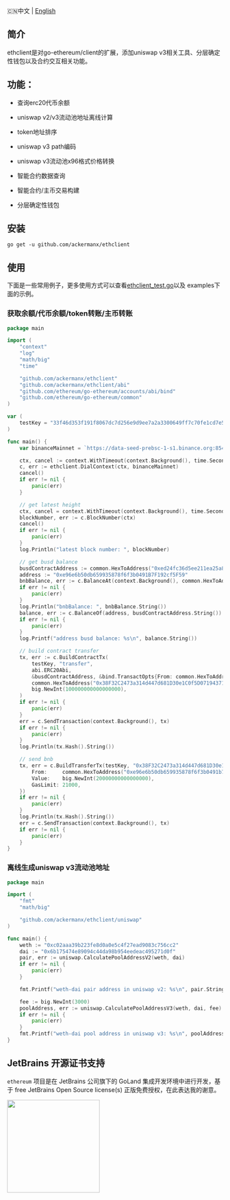 🇨🇳中文 | [English](README.md)

## 简介

ethclient是对go-ethereum/client的扩展，添加uniswap v3相关工具、分层确定性钱包以及合约交互相关功能。

## 功能：

- 查询erc20代币余额

- uniswap v2/v3流动池地址离线计算

- token地址排序

- uniswap v3 path编码

- uniswap v3流动池x96格式价格转换

- 智能合约数据查询

- 智能合约/主币交易构建

- 分层确定性钱包

## 安装

```
go get -u github.com/ackermanx/ethclient
```

## 使用

下面是一些常用例子，更多使用方式可以查看[ethclient_test.go](https://github.com/ackermanx/ethereum/blob/main/ethclient_test.go)以及 examples下面的示例。

### 获取余额/代币余额/token转账/主币转账

```go
package main

import (
	"context"
	"log"
	"math/big"
	"time"

	"github.com/ackermanx/ethclient"
	"github.com/ackermanx/ethclient/abi"
	"github.com/ethereum/go-ethereum/accounts/abi/bind"
	"github.com/ethereum/go-ethereum/common"
)

var (
	testKey = "33f46d353f191f8067dc7d256e9d9ee7a2a3300649ff7c70fe1cd7e5d5237da5"
)

func main() {
	var binanceMainnet = `https://data-seed-prebsc-1-s1.binance.org:8545`

	ctx, cancel := context.WithTimeout(context.Background(), time.Second*5)
	c, err := ethclient.DialContext(ctx, binanceMainnet)
	cancel()
	if err != nil {
		panic(err)
	}

	// get latest height
	ctx, cancel = context.WithTimeout(context.Background(), time.Second*5)
	blockNumber, err := c.BlockNumber(ctx)
	cancel()
	if err != nil {
		panic(err)
	}
	log.Println("latest block number: ", blockNumber)

	// get busd balance
	busdContractAddress := common.HexToAddress("0xed24fc36d5ee211ea25a80239fb8c4cfd80f12ee")
	address := "0xe96e6b50db659935878f6f3b0491B7F192cf5F59"
	bnbBalance, err := c.BalanceAt(context.Background(), common.HexToAddress(address), nil)
	if err != nil {
		panic(err)
	}
	log.Println("bnbBalance: ", bnbBalance.String())
	balance, err := c.BalanceOf(address, busdContractAddress.String())
	if err != nil {
		panic(err)
	}
	log.Printf("address busd balance: %s\n", balance.String())

	// build contract transfer
	tx, err := c.BuildContractTx(
		testKey, "transfer",
		abi.ERC20Abi,
		&busdContractAddress, &bind.TransactOpts{From: common.HexToAddress(address)},
		common.HexToAddress("0x38F32C2473a314d447d681D30e1C0f5D07194371"),
		big.NewInt(100000000000000000),
	)
	if err != nil {
		panic(err)
	}
	err = c.SendTransaction(context.Background(), tx)
	if err != nil {
		panic(err)
	}
	log.Println(tx.Hash().String())

	// send bnb
	tx, err = c.BuildTransferTx(testKey, "0x38F32C2473a314d447d681D30e1C0f5D07194371", &bind.TransactOpts{
		From:     common.HexToAddress("0xe96e6b50db659935878f6f3b0491b7f192cf5f59"),
		Value:    big.NewInt(20000000000000000),
		GasLimit: 21000,
	})
	if err != nil {
		panic(err)
	}
	log.Println(tx.Hash().String())
	err = c.SendTransaction(context.Background(), tx)
	if err != nil {
		panic(err)
	}
}
```

### 离线生成uniswap v3流动池地址

```go
package main

import (
	"fmt"
	"math/big"

	"github.com/ackermanx/ethclient/uniswap"
)

func main() {
	weth := "0xc02aaa39b223fe8d0a0e5c4f27ead9083c756cc2"
	dai := "0x6b175474e89094c44da98b954eedeac495271d0f"
	pair, err := uniswap.CalculatePoolAddressV2(weth, dai)
	if err != nil {
		panic(err)
	}

	fmt.Printf("weth-dai pair address in uniswap v2: %s\n", pair.String())

	fee := big.NewInt(3000)
	poolAddress, err := uniswap.CalculatePoolAddressV3(weth, dai, fee)
	if err != nil {
		panic(err)
	}
	fmt.Printf("weth-dai pool address in uniswap v3: %s\n", poolAddress.String())
}

```

## JetBrains 开源证书支持

`ethereum` 项目是在 JetBrains 公司旗下的 GoLand 集成开发环境中进行开发，基于 free JetBrains Open Source license(s) 正版免费授权，在此表达我的谢意。

<a href="https://www.jetbrains.com/?from=ethereum" target="_blank"><img src="https://raw.githubusercontent.com/ackermanx/ethereum/main/docs/images/jetbrains/jetbrains-variant-3.svg" width="216" align="middle" align="middle"/></a>